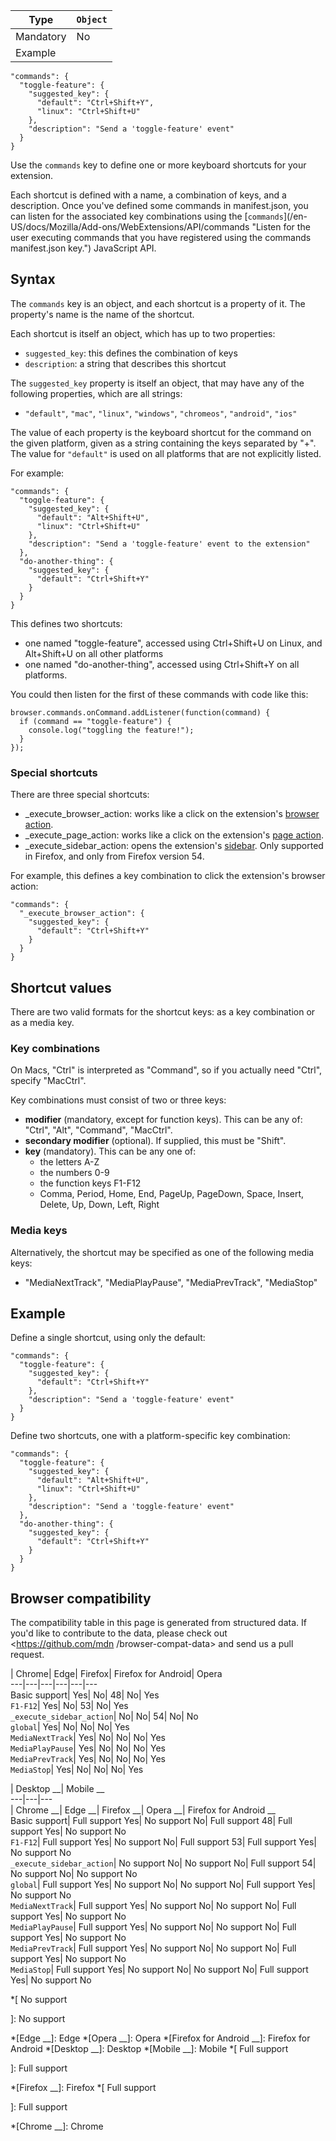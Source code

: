 Type | `Object`  
---|---  
Mandatory | No  
Example |

    
    
    "commands": {
      "toggle-feature": {
        "suggested_key": {
          "default": "Ctrl+Shift+Y",
          "linux": "Ctrl+Shift+U"
        },
        "description": "Send a 'toggle-feature' event"
      }
    }  
  
Use the `commands` key to define one or more keyboard shortcuts for your
extension.

Each shortcut is defined with a name, a combination of keys, and a
description. Once you've defined some commands in manifest.json, you can
listen for the associated key combinations using the [`commands`](/en-
US/docs/Mozilla/Add-ons/WebExtensions/API/commands "Listen for the user
executing commands that you have registered using the commands manifest.json
key.") JavaScript API.

## Syntax

The `commands` key is an object, and each shortcut is a property of it. The
property's name is the name of the shortcut.

Each shortcut is itself an object, which has up to two properties:

  * `suggested_key`: this defines the combination of keys
  * `description`: a string that describes this shortcut

The `suggested_key` property is itself an object, that may have any of the
following properties, which are all strings:

  * `"default"`, `"mac"`, `"linux"`, `"windows"`, `"chromeos"`, `"android"`, `"ios"`

The value of each property is the keyboard shortcut for the command on the
given platform, given as a string containing the keys separated by "+". The
value for `"default"` is used on all platforms that are not explicitly listed.

For example:

    
    
    "commands": {
      "toggle-feature": {
        "suggested_key": {
          "default": "Alt+Shift+U",
          "linux": "Ctrl+Shift+U"
        },
        "description": "Send a 'toggle-feature' event to the extension"
      },
      "do-another-thing": {
        "suggested_key": {
          "default": "Ctrl+Shift+Y"
        }
      }
    }

This defines two shortcuts:

  * one named "toggle-feature", accessed using Ctrl+Shift+U on Linux, and Alt+Shift+U on all other platforms
  * one named "do-another-thing", accessed using Ctrl+Shift+Y on all platforms.

You could then listen for the first of these commands with code like this:

    
    
    browser.commands.onCommand.addListener(function(command) {
      if (command == "toggle-feature") {
        console.log("toggling the feature!");
      }
    });

### Special shortcuts

There are three special shortcuts:

  * _execute_browser_action: works like a click on the extension's [browser action](/en-US/docs/Mozilla/Add-ons/WebExtensions/Browser_action).
  * _execute_page_action: works like a click on the extension's [page action](/en-US/docs/Mozilla/Add-ons/WebExtensions/Page_actions).
  * _execute_sidebar_action: opens the extension's [sidebar](/en-US/docs/Mozilla/Add-ons/WebExtensions/Sidebars). Only supported in Firefox, and only from Firefox version 54.

For example, this defines a key combination to click the extension's browser
action:

    
    
    "commands": {
      "_execute_browser_action": {
        "suggested_key": {
          "default": "Ctrl+Shift+Y"
        }
      }
    }

## Shortcut values

There are two valid formats for the shortcut keys: as a key combination or as
a media key.

### Key combinations

On Macs, "Ctrl" is interpreted as "Command", so if you actually need "Ctrl",
specify "MacCtrl".

Key combinations must consist of two or three keys:

  * **modifier** (mandatory, except for function keys). This can be any of: "Ctrl", "Alt", "Command", "MacCtrl".
  * **secondary modifier** (optional). If supplied, this must be "Shift".
  * **key** (mandatory). This can be any one of: 
    * the letters A-Z
    * the numbers 0-9
    * the function keys F1-F12
    * Comma, Period, Home, End, PageUp, PageDown, Space, Insert, Delete, Up, Down, Left, Right

### Media keys

Alternatively, the shortcut may be specified as one of the following media
keys:

  * "MediaNextTrack", "MediaPlayPause", "MediaPrevTrack", "MediaStop"

## Example

Define a single shortcut, using only the default:

    
    
    "commands": {
      "toggle-feature": {
        "suggested_key": {
          "default": "Ctrl+Shift+Y"
        },
        "description": "Send a 'toggle-feature' event"
      }
    }

Define two shortcuts, one with a platform-specific key combination:

    
    
    "commands": {
      "toggle-feature": {
        "suggested_key": {
          "default": "Alt+Shift+U",
          "linux": "Ctrl+Shift+U"
        },
        "description": "Send a 'toggle-feature' event"
      },
      "do-another-thing": {
        "suggested_key": {
          "default": "Ctrl+Shift+Y"
        }
      }
    }

## Browser compatibility

The compatibility table in this page is generated from structured data. If
you'd like to contribute to the data, please check out <https://github.com/mdn
/browser-compat-data> and send us a pull request.

| Chrome| Edge| Firefox| Firefox for Android| Opera  
---|---|---|---|---|---  
Basic support|  Yes|  No| 48|  No|  Yes  
`F1-F12`|  Yes|  No| 53|  No|  Yes  
`_execute_sidebar_action`|  No|  No| 54|  No|  No  
`global`|  Yes|  No|  No|  No|  Yes  
`MediaNextTrack`|  Yes|  No|  No|  No|  Yes  
`MediaPlayPause`|  Yes|  No|  No|  No|  Yes  
`MediaPrevTrack`|  Yes|  No|  No|  No|  Yes  
`MediaStop`|  Yes|  No|  No|  No|  Yes  
  
| Desktop __| Mobile __  
---|---|---  
| Chrome __| Edge __| Firefox __| Opera __| Firefox for Android __  
Basic support|  Full support Yes|  No support No|  Full support 48|  Full
support Yes|  No support No  
`F1-F12`|  Full support Yes|  No support No|  Full support 53|  Full support
Yes|  No support No  
`_execute_sidebar_action`|  No support No|  No support No|  Full support 54|
No support No|  No support No  
`global`|  Full support Yes|  No support No|  No support No|  Full support
Yes|  No support No  
`MediaNextTrack`|  Full support Yes|  No support No|  No support No|  Full
support Yes|  No support No  
`MediaPlayPause`|  Full support Yes|  No support No|  No support No|  Full
support Yes|  No support No  
`MediaPrevTrack`|  Full support Yes|  No support No|  No support No|  Full
support Yes|  No support No  
`MediaStop`|  Full support Yes|  No support No|  No support No|  Full support
Yes|  No support No

  *[
No support

]: No support

  *[Edge __]: Edge
  *[Opera __]: Opera
  *[Firefox for Android __]: Firefox for Android
  *[Desktop __]: Desktop
  *[Mobile __]: Mobile
  *[
 Full support

]: Full support

  *[Firefox __]: Firefox
  *[
Full support

]: Full support

  *[Chrome __]: Chrome

